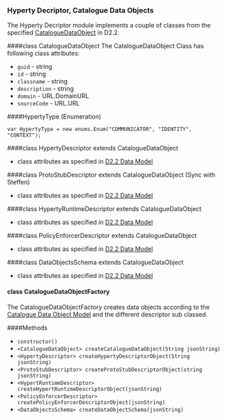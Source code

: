 ### Hyperty Decriptor, Catalogue Data Objects
The Hyperty Decriptor module implements a couple of classes from the specified [CatalogueDataObject](https://github.com/reTHINK-project/architecture/tree/master/docs/datamodel/hyperty-catalogue) in D2.2.

####class CatalogueDataObject
The CatalogueDataObject Class has following class attributes:
* ```guid``` - string
* ```id``` - string
* ```classname``` - string
* ```description``` - string
* ```domain``` - URL.DomainURL
* ```sourceCode``` - URL.URL


####HypertyType (Enumeration)
``` 
var HypertyType = new enums.Enum("COMMUNICATOR", "IDENTITY", "CONTEXT");
```

####class HypertyDescriptor extends CatalogueDataObject
* class attributes as specified in [D2.2 Data Model](https://github.com/reTHINK-project/architecture/tree/master/docs/datamodel/hyperty-catalogue)
 
####class ProtoStubDescriptor extends CatalogueDataObject (Sync with Steffen)
* class attributes as specified in [D2.2 Data Model](https://github.com/reTHINK-project/architecture/tree/master/docs/datamodel/hyperty-catalogue)

####class HypertyRuntimeDescriptor extends CatalogueDataObject
* class attributes as specified in [D2.2 Data Model](https://github.com/reTHINK-project/architecture/tree/master/docs/datamodel/hyperty-catalogue)

####class PolicyEnforcerDescriptor extends CatalogueDataObject
* class attributes as specified in [D2.2 Data Model](https://github.com/reTHINK-project/architecture/tree/master/docs/datamodel/hyperty-catalogue)

####class DataObjectsSchema extends CatalogueDataObject
* class attributes as specified in [D2.2 Data Model](https://github.com/reTHINK-project/architecture/tree/master/docs/datamodel/hyperty-catalogue)


#### class CatalogueDataObjectFactory
The CatalogueDataObjectFactory creates data objects according to the [Catalogue Data Object Model](https://github.com/reTHINK-project/architecture/tree/master/docs/datamodel/message) and the different descriptor sub classed. 

####Methods
* ```constructor()```
* ```<CatalogueDataObject> createCatalogueDataObject(String jsonString)```
* ```<HypertyDescriptor> createHypertyDescriptorObject(String jsonString)```
* ```<ProtoStubDescriptor> createProtoStubDescriptorObject(string jsonString)```
* ```<HypertRuntimeDescriptor> createHypertRuntimeDescriptorObject(jsonString)```
* ```<PolicyEnforcerDescriptor> createPolicyEnforcerDescriptorObject(jsonString)```
* ```<DataObjectsSchema> createDataObjectSchema(jsonString) ```


